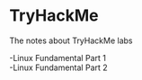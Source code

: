 # TryHackMe
The notes about TryHackMe labs

-Linux Fundamental Part 1<br>
-Linux Fundamental Part 2<br>
